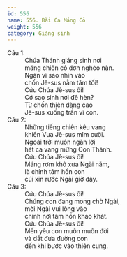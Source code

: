 ```yaml
---
id: 556
name: 556. Bài Ca Máng Cỏ
weight: 556
category: Giáng sinh
---
```

<dl><dt>Câu 1:</dt><dd data-verse="1"> Chúa Thánh giáng sinh nơi <br/>máng chiên cô đơn nghèo nàn. <br/>Ngàn vì sao nhìn vào <br/>chốn Jê-sus nằm tăm tối! <br/>Cứu Chúa Jê-sus ôi! <br/>Cớ sao sinh nơi đê hèn? <br/>Từ chốn thiên đàng cao <br/>Jê-sus xuống trần vì con. </dd><dt>Câu 2:</dt><dd data-verse="2">Những tiếng chiên kêu vang <br/>khiến Vua Jê-sus mỉm cười. <br/>Ngoài trời muôn ngàn lời <br/>hát ca vang mừng Con Thánh. <br/>Cứu Chúa Jê-sus ôi! <br/>Máng rơm khô xưa Ngài nằm, <br/>là chính tâm hồn con <br/>cúi xin rước Ngài giờ đây. </dd><dt>Câu 3:</dt><dd data-verse="3">Cứu Chúa Jê-sus ôi! <br/>Chúng con đang mong chờ Ngài, <br/>mời Ngài vui lòng vào <br/>chính nơi tâm hồn khao khát. <br/>Cứu Chúa Jê-sus ôi! <br/>Mến yêu con muôn muôn đời <br/>và dắt đưa đường con <br/>đến khi bước vào thiên cung. </dd></dl>
